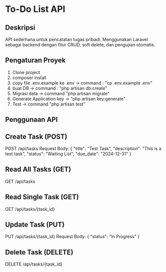 # To-Do List API

## Deskripsi
API sederhana untuk pencatatan tugas pribadi. Menggunakan Laravel sebagai backend dengan fitur CRUD, soft delete, dan pengujian otomatis.

## Pengaturan Proyek

1. Clone project
2. composer install
3. copy file .env.example ke .env -> command : "cp .env.example .env"
4. buat DB  -> command : "php artisan db:create"
5. Migrasi data -> command "php artisan migrate"
6. Generate Application key -> "php artisan key:generate"
7. Test -> command "php artisan test"

## Penggunaan API

## Create Task (POST)
POST /api/tasks
Request Body:
{
    "title": "Test Task",
    "description": "This is a test task",
    "status": "Waiting List",
    "due_date": "2024-12-31"
}

## Read All Tasks (GET)
GET /api/tasks

## Read Single Task (GET)
GET /api/tasks/{task_id}

## Update Task (PUT)
PUT /api/tasks/{task_id}
Request Body:
{
    "status": "In Progress"
}

## Delete Task (DELETE)
DELETE /api/tasks/{task_id}
